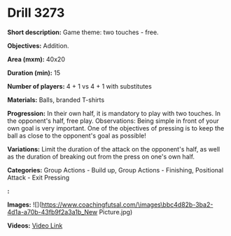 # Drill 3273

**Short description:**
Game theme: two touches - free.

**Objectives:**
Addition.

**Area (mxm):**
40x20

**Duration (min):**
15

**Number of players:**
4 + 1 vs 4 + 1 with substitutes

**Materials:**
Balls, branded T-shirts

**Progression:**
In their own half, it is mandatory to play with two touches. In the opponent's half, free play. Observations: Being simple in front of your own goal is very important. One of the objectives of pressing is to keep the ball as close to the opponent's goal as possible!

**Variations:**
Limit the duration of the attack on the opponent's half, as well as the duration of breaking out from the press on one's own half.

**Categories:**
Group Actions - Build up, Group Actions - Finishing, Positional Attack - Exit Pressing

**:**


**Images:**
![](https://www.coachingfutsal.com/\images\bbc4d82b-3ba2-4d1a-a70b-43fb9f2a3a1b_New Picture.jpg)

**Videos:**
[Video Link](https://www.youtube.com/embed/cL2dv4zHwDM)

